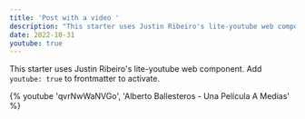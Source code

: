 ```yaml
---
title: 'Post with a video '
description: "This starter uses Justin Ribeiro's lite-youtube web component. Add `youtube: true` to frontmatter to activate."
date: 2022-10-31
youtube: true
---
```


This starter uses Justin Ribeiro's lite-youtube web component. Add `youtube: true` to frontmatter to activate.

{% youtube 'qvrNwWaNVGo', 'Alberto Ballesteros - Una Película A Medias' %}
